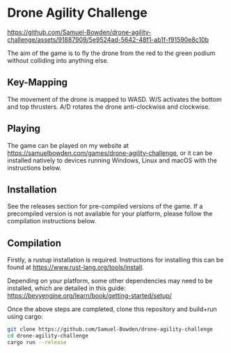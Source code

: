 # Drone Agility Challenge


https://github.com/Samuel-Bowden/drone-agility-challenge/assets/91887909/5e9524ad-5642-48f1-ab1f-f91590e8c10b

The aim of the game is to fly the drone from the red to the green podium without colliding into anything else.

## Key-Mapping

The movement of the drone is mapped to WASD. W/S activates the bottom and top thrusters. A/D rotates the drone anti-clockwise and clockwise.

## Playing

The game can be played on my website at https://samuelbowden.com/games/drone-agility-challenge, or it can be installed natively to devices running Windows, Linux and macOS with the instructions below.

## Installation

See the releases section for pre-compiled versions of the game. If a precompiled version is not available for your platform, please follow the compilation instructions below.

## Compilation

Firstly, a rustup installation is required. Instructions for installing this can be found at https://www.rust-lang.org/tools/install.

Depending on your platform, some other dependencies may need to be installed, which are detailed in this guide:
https://bevyengine.org/learn/book/getting-started/setup/

Once the above steps are completed, clone this repository and build+run using cargo:
```bash
git clone https://github.com/Samuel-Bowden/drone-agility-challenge
cd drone-agility-challenge
cargo run --release
```
